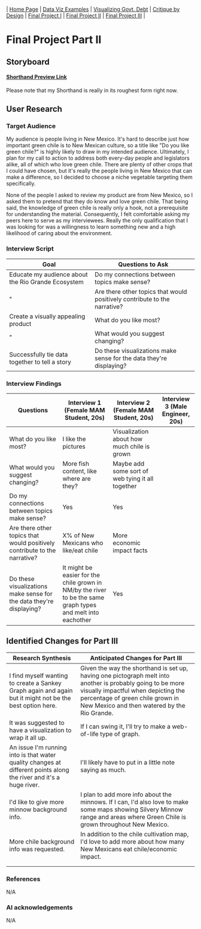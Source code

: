 | [Home Page](https://arianagant.github.io/Telling-Stories-with-Data-Portfolio/) | [Data Viz Examples](dataviz-examples) | [Visualizing Govt. Debt](visualizing-government-debt) | [Critique by Design](critique-by-design) | [Final Project I](final-project-part-one) | [Final Project II](final-project-part-two) | [Final Project III](final-project-part-three) |

# Final Project Part II

## Storyboard

#### [Shorthand Preview Link](https://preview.shorthand.com/RX4naqDZwPmjvm0J/responsive/desktop)
Please note that my Shorthand is really in its roughest form right now.

## User Research 

### Target Audience

My audience is people living in New Mexico. It's hard to describe just how important green chile is to New Mexican culture, so a title like "Do you like green chile?" is highly likely to draw in my intended audience. Ultimately, I plan for my call to action to address both every-day people and legislators alike, all of which who love green chile. There are plenty of other crops that I could have chosen, but it's really the people living in New Mexico that can make a difference, so I decided to choose a niche vegetable targeting them specifically.

None of the people I asked to review my product are from New Mexico, so I asked them to pretend that they do know and love green chile. That being said, the knowledge of green chile is really only a hook, not a prerequisite for understanding the material. Consequently, I felt comfortable asking my peers here to serve as my interviewees. Really the only qualification that I was looking for was a willingness to learn something new and a high likelihood of caring about the environment. 

### Interview Script

| Goal | Questions to Ask |
|------|------------------|
| Educate my audience about the Rio Grande Ecosystem     | Do my connections between topics make sense?                 |
| "     | Are there other topics that would positively contribute to the narrative?                 |
| Create a visually appealing product | What do you like most? |
| "     | What would you suggest changing? |
| Successfully tie data together to tell a story | Do these visualizations make sense for the data they're displaying?                 |

### Interview Findings

| Questions               | Interview 1 (Female MAM Student, 20s) | Interview 2 (Female MAM Student, 20s)| Interview 3 (Male Engineer, 20s)|
|-------------------------|--------------------------------|-------------|-------------|
| What do you like most? |I like the pictures|Visualization about how much chile is grown||
| What would you suggest changing? |More fish content, like where are they?|Maybe add some sort of web tying it all together||
| Do my connections between topics make sense? |Yes|Yes||
| Are there other topics that would positively contribute to the narrative? |X% of New Mexicans who like/eat chile|More economic impact facts||
| Do these visualizations make sense for the data they're displaying? |It might be easier for the chile grown in NM/by the river to be the same graph types and melt into eachother |Yes | |

## Identified Changes for Part III

| Research Synthesis                       | Anticipated Changes for Part III                                                |
|------------------------------------------|---------------------------------------------------------------------------------|
| I find myself wanting to create a Sankey Graph again and again but it might not be the best option here.  | Given the way the shorthand is set up, having one pictograph melt into another is probably going to be more visually impactful when depicting the percentage of green chile grown in New Mexico and then watered by the Rio Grande. | 
| It was suggested to have a visualization to wrap it all up. | If I can swing it, I'll try to make a web-of-life type of graph. |
| An issue I'm running into is that water quality changes at different points along the river and it's a huge river. | I'll likely have to put in a little note saying as much. |
| I'd like to give more minnow background info.| I plan to add more info about the minnows. If I can, I'd also love to make some maps showing Silvery Minnow range and areas where Green Chile is grown throughout New Mexico.|
|More chile background info was requested.|In addition to the chile cultivation map, I'd love to add more about how many New Mexicans eat chile/economic impact.|
|||
|||


### References
N/A

### AI acknowledgements
N/A
